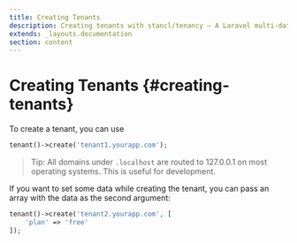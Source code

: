 ```yaml
---
title: Creating Tenants
description: Creating tenants with stancl/tenancy — A Laravel multi-database tenancy package that respects your code..
extends: _layouts.documentation
section: content
---
```


# Creating Tenants {#creating-tenants}

To create a tenant, you can use

```php
tenant()->create('tenant1.yourapp.com');
```

> Tip: All domains under `.localhost` are routed to 127.0.0.1 on most operating systems. This is useful for development.

If you want to set some data while creating the tenant, you can pass an array with the data as the second argument:

```php
tenant()->create('tenant2.yourapp.com', [
    'plan' => 'free'
]);
```